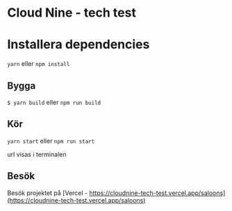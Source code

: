 # Cloud Nine - tech test

# Installera dependencies

`yarn` eller `npm install`

## Bygga

`$ yarn build` eller `npm run build`

## Kör

`yarn start` eller `npm run start`

url visas i terminalen

## Besök

Besök projektet på [Vercel - https://cloudnine-tech-test.vercel.app/saloons](https://cloudnine-tech-test.vercel.app/saloons)
